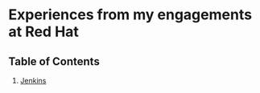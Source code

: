 # Experiences from my engagements at Red Hat
## Table of Contents
1. [Jenkins](./jenkins/README.md)

